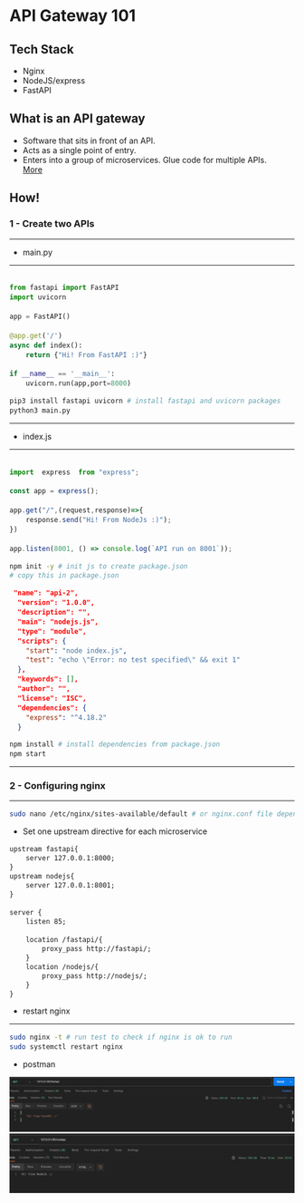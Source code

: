 # API Gateway 101
## Tech Stack
 - Nginx 
 - NodeJS/express
 - FastAPI
## What is an API gateway
- Software that sits in front of an API.
- Acts as a single point of entry.
- Enters into a group of microservices.
Glue code for multiple APIs. <br>
[More](https://www.youtube.com/watch?v=-IBZGS_UXhU&t=1s)

## How!
### 1 - Create two APIs
---
- main.py
---
``` py

from fastapi import FastAPI
import uvicorn

app = FastAPI()

@app.get('/')
async def index():
    return {"Hi! From FastAPI :)"}

if __name__ == '__main__':
    uvicorn.run(app,port=8000)
```

```bash
pip3 install fastapi uvicorn # install fastapi and uvicorn packages
python3 main.py 
```
---
- index.js
---
``` js

import  express  from "express";

const app = express();

app.get("/",(request,response)=>{
    response.send("Hi! From NodeJs :)");
})

app.listen(8001, () => console.log(`API run on 8001`));

```
```bash
npm init -y # init js to create package.json
# copy this in package.json 
```
```json
 "name": "api-2",
  "version": "1.0.0",
  "description": "",
  "main": "nodejs.js",
  "type": "module",
  "scripts": {
    "start": "node index.js",
    "test": "echo \"Error: no test specified\" && exit 1"
  },
  "keywords": [],
  "author": "",
  "license": "ISC",
  "dependencies": {
    "express": "^4.18.2"
  }
```
```bash
npm install # install dependencies from package.json
npm start
```
---
### 2 - Configuring nginx
---
```bash
sudo nano /etc/nginx/sites-available/default # or nginx.conf file depends on what OS you use
```
- Set one upstream directive for each microservice

```
upstream fastapi{
    server 127.0.0.1:8000;
}
upstream nodejs{
    server 127.0.0.1:8001;
}

server {
    listen 85;

    location /fastapi/{
        proxy_pass http://fastapi/;
    }
    location /nodejs/{
        proxy_pass http://nodejs/;
    }
}
```

- restart nginx
---
```bash
sudo nginx -t # run test to check if nginx is ok to run
sudo systemctl restart nginx 
```
- postman

![image](./fastapi-postman.png)
![image](./nodejs-postman.png)

